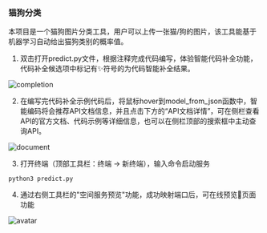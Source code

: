 ### 猫狗分类
本项目是一个猫狗图片分类工具，用户可以上传一张猫/狗的图片，该工具能基于机器学习自动给出猫狗类别的概率值。
  
1. 双击打开predict.py文件，根据注释完成代码编写，体验智能代码补全功能，代码补全候选项中标记有✨符号的为代码智能补全结果。

![completion](https://img.alicdn.com/imgextra/i3/O1CN01SQX2yX1lUWW9lQzIy_!!6000000004822-1-tps-1279-650.gif)

2. 在编写完代码补全示例代码后，将鼠标hover到model_from_json函数中，智能编码将会推荐API文档信息，并且点击下方的“API文档详情”，可在侧栏查看API的官方文档、代码示例等详细信息，也可以在侧栏顶部的搜索框中主动查询API。

![document](https://img.alicdn.com/imgextra/i4/O1CN01cTGj0B1liinHqrcDN_!!6000000004853-1-tps-1440-765.gif)

3. 打开终端（顶部工具栏：终端 -> 新终端），输入命令启动服务
```
python3 predict.py
```

4. 通过右侧工具栏的"空间服务预览"功能，成功映射端口后，可在线预览页面功能

![avatar](https://img.alicdn.com/imgextra/i3/O1CN01PKmZwm1F5GyewVJ7S_!!6000000000435-0-tps-2878-1526.jpg)